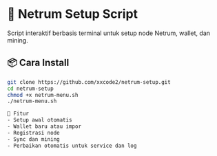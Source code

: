 # 🚀 Netrum Setup Script

Script interaktif berbasis terminal untuk setup node Netrum, wallet, dan mining.

## 📦 Cara Install

```bash
git clone https://github.com/xxcode2/netrum-setup.git
cd netrum-setup
chmod +x netrum-menu.sh
./netrum-menu.sh

🧰 Fitur
- Setup awal otomatis
- Wallet baru atau impor
- Registrasi node
- Sync dan mining
- Perbaikan otomatis untuk service dan log
